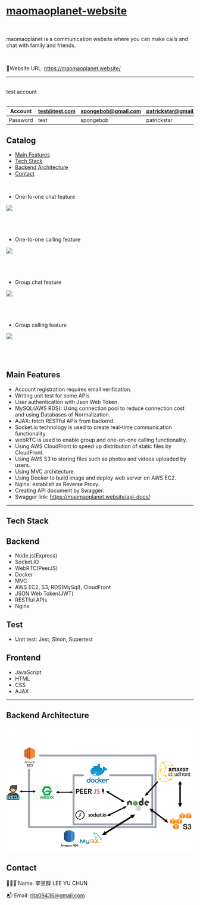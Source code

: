 # [maomaoplanet-website](https://maomaoplanet.website/)


<br/>

maomaoplanet is a communication website where you can make calls and chat with family and friends.

<br/>

🔗Website URL: https://maomaoplanet.website/

<hr/>
<br/>
test account
<br/>
<br/>


| Account  	| test@test.com | spongebob@gmail.com| patrickstar@gmail.com|
|-----------|---------------|--------------------|----------------------
|  Password |test           | spongebob          | patrickstar|



## Catalog
* [Main Features](#main-features) 
* [Tech Stack](#tech-stack)
* [Backend Architecture](#backend-architecture)
* [Contact](#contact)

<br/>

* One-to-one chat feature

![](static/images/single_chat.gif)
<br/>
<br/>
<br/>
<br/>

* One-to-one calling feature

![](static/images/phone_call.gif)
<br/>
<br/>
<br/>
<br/>

* Group chat feature

![](static/images/group_chat.gif)
<br/>
<br/>
<br/>
<br/>

* Group calling feature

![](static/images/group_call.gif)
<br/>
<br/>
<br/>
<br/>


## Main Features


* Account registration requires email verification.
* Writing unit test for some APIs
* User authentication with Json Web Token.
* MySQL(AWS RDS): Using connection pool to reduce connection cost and using Databases of Normalization.
* AJAX: fetch RESTful APIs from backend.
* Socket.io technology is used to create real-time communication functionality.
* webRTC is used to enable group and one-on-one calling functionality.
* Using AWS CloudFront to speed up distribution of static files by CloudFront.
* Using AWS S3 to storing files such as photos and videos uploaded by users.
* Using MVC architecture.
* Using	Docker to build image and deploy web server on AWS EC2.
* Nginx: establish as Reverse Proxy.
* Creating API document by Swagger.
* Swagger link: https://maomaoplanet.website/api-docs/

<hr/>

## Tech Stack

## Backend
* Node.js(Express)
* Socket.IO
* WebRTC(PeerJS)
* Docker
* MVC
* AWS EC2, S3, RDS(MySql), CloudFront
* JSON Web Token(JWT)
* RESTful APIs
* Nginx

## Test

* Unit test: Jest, Sinon, Supertest

## Frontend
* JavaScript
* HTML
* CSS
* AJAX

<hr/>

## Backend Architecture

![](static/images/fotor_2023-3-20_13_21_55.png)


## Contact
👨🏻‍💻 Name: 李昱醇 LEE YU CHUN


📬 Email: rita09436@gmail.com







